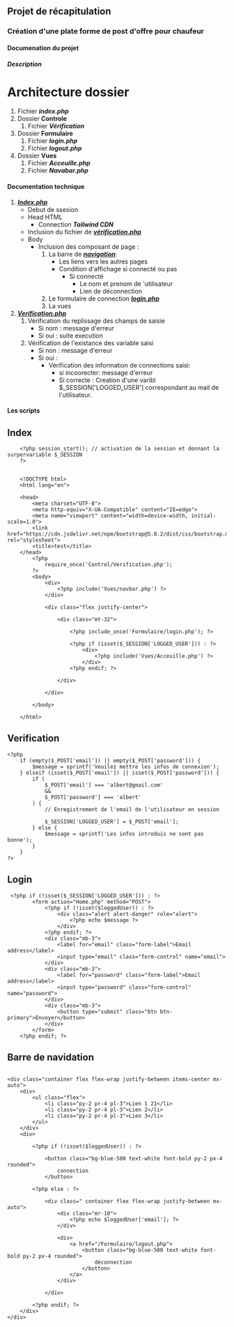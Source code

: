 ## Projet de récapitulation 
### Création d'une plate forme de post d'offre pour chaufeur 

#### Documenation du projet

##### Description

# Architecture dossier 
1. Fichier ***index.php***
2. Dossier **Controle**
    1. Fichier ***Vérification***
3. Dossier **Formulaire**
    1. Fichier ***login.php***
    2. Fichier ***logout.php***
4. Dossier **Vues**
    1. Fichier ***Acceuille.php***
    2. Fichier ***Navabar.php***
#### Documentation technique 
1. ***[Index.php](#index)***
    - Debut de ssesion 
    - Head HTML 
        - Connection ***Tailwind CDN***
    - Inclusion du fichier de ***[vérification.php](#verification)*** 
    - Body
        - Inclusion des composant de page :
            1. La barre de ***[navigation]()***:
                - Les liens vers les autres pages  
                - Condition d'affichage si connecté ou pas 
                    - Si connecté
                        - Le nom et prenom de 'utilisateur 
                        - Lien de déconnection 
            2. Le formulaire de connection ***[login.php](#login)***
            3. La vues 
2. ***[Verification.php](#verification)***
    1. Vérification du replissage des champs de saisie 
        - Si nom : message d'erreur 
        - Si oui : suite execution 
    2. Vérification de l'existance des variable saisi 
        - Si non : message d'erreur 
        - Si oui :
            - Vérification des information de connections saisi: 
                - si incoorecter: message d'erreur 
                - Si correcte : Creation d'une varibl $_SESSION['LOGGED_USER'] correspondant au mail de l'utilisateur.
#### Les scripts 

## Index
```
    <?php session_start(); // activation de la session et donnant la surpervariable $_SESSION
    ?>


    <!DOCTYPE html>
    <html lang="en">

    <head>
        <meta charset="UTF-8">
        <meta http-equiv="X-UA-Compatible" content="IE=edge">
        <meta name="viewport" content="width=device-width, initial-scale=1.0">
        <link href="https://cdn.jsdelivr.net/npm/bootstrap@5.0.2/dist/css/bootstrap.min.css" rel="stylesheet">
        <title>test</title>
    </head>
        <?php
            require_once('Control/Verification.php');
        ?>
        <body>
            <div>
                <?php include('Vues/navbar.php') ?>
            </div>

            <div class="flex justify-center">
            
                <div class="mt-32">

                    <?php include_once('Formulaire/login.php'); ?>

                    <?php if (isset($_SESSION['LOGGED_USER'])) : ?>
                        <div>
                            <?php include('Vues/Acceuille.php') ?>
                        </div>
                    <?php endif; ?>
                
                </div>
            
            </div>
        
        </body>

    </html>
```
## Verification

```
<?php
    if (empty($_POST['email']) || empty($_POST['password'])) {
        $message = sprintf('Veuilez mettre les infos de connexion');
    } elseif (isset($_POST['email']) || isset($_POST['password'])) {
        if (
            $_POST['email'] === 'albert@gmail.com'
            &&
            $_POST['password'] === 'albert'
        ) {
            // Enregistrement de l'email de l'utilisateur en session 
            
            $_SESSION['LOGGED_USER'] = $_POST['email'];
        } else {
            $message = sprintf('Les infos introduis ne sont pas bonne');
        }
    }
?>
```
## Login
```
 <?php if (!isset($_SESSION['LOGGED_USER'])) : ?>
        <form action="Home.php" method="POST">
            <?php if (!isset($loggedUser)) : ?>
                <div class="alert alert-danger" role="alert">
                    <?php echo $message ?>
                </div>
            <?php endif; ?>
            <div class="mb-3">
                <label for="email" class="form-label">Email address</label>
                <input type="email" class="form-control" name="email">
            </div>
            <div class="mb-3">
                <label for="password" class="form-label">Email address</label>
                <input type="password" class="form-control" name="password">
            </div>
            <div class="mb-3">
                <button type="submit" class="btn btn-primary">Envoyer</button>
            </div>
        </form>
    <?php endif; ?>
```

## Barre de navidation 
```

<div class="container flex flex-wrap justify-between items-center mx-auto">
    <div>
        <ul class="flex">
            <li class="py-2 pr-4 pl-3">Lien 1 21</li>
            <li class="py-2 pr-4 pl-3">Lien 2</li>
            <li class="py-2 pr-4 pl-3">Lien 3</li>
        </ul>
    </div>
    <div>

        <?php if (!isset($loggedUser)) : ?>

            <button class="bg-blue-500 text-white font-bold py-2 px-4 rounded">
                connection
            </button>

        <?php else : ?>

            <div class=" container flex flex-wrap justify-between mx-auto">
                <div class="mr-10">
                    <?php echo $loggedUser['email']; ?>
                </div>

                <div>
                    <a href="/Formulaire/logout.php">
                        <button class="bg-blue-500 text-white font-bold py-2 px-4 rounded">
                            déconnection
                        </button>
                    </a>
                </div>

            </div>

        <?php endif; ?>
    </div>
</div>

```